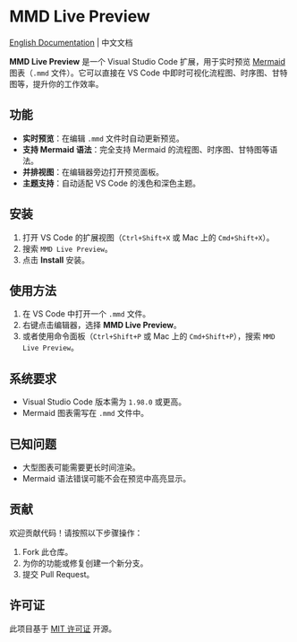 # MMD Live Preview

[English Documentation](README.md) | 中文文档

**MMD Live Preview** 是一个 Visual Studio Code 扩展，用于实时预览 [Mermaid](https://mermaid-js.github.io/) 图表（`.mmd` 文件）。它可以直接在 VS Code 中即时可视化流程图、时序图、甘特图等，提升你的工作效率。

## 功能

- **实时预览**：在编辑 `.mmd` 文件时自动更新预览。
- **支持 Mermaid 语法**：完全支持 Mermaid 的流程图、时序图、甘特图等语法。
- **并排视图**：在编辑器旁边打开预览面板。
- **主题支持**：自动适配 VS Code 的浅色和深色主题。

## 安装

1. 打开 VS Code 的扩展视图（`Ctrl+Shift+X` 或 Mac 上的 `Cmd+Shift+X`）。
2. 搜索 `MMD Live Preview`。
3. 点击 **Install** 安装。

## 使用方法

1. 在 VS Code 中打开一个 `.mmd` 文件。
2. 右键点击编辑器，选择 **MMD Live Preview**。
3. 或者使用命令面板（`Ctrl+Shift+P` 或 Mac 上的 `Cmd+Shift+P`），搜索 `MMD Live Preview`。

## 系统要求

- Visual Studio Code 版本需为 `1.98.0` 或更高。
- Mermaid 图表需写在 `.mmd` 文件中。

## 已知问题

- 大型图表可能需要更长时间渲染。
- Mermaid 语法错误可能不会在预览中高亮显示。

## 贡献

欢迎贡献代码！请按照以下步骤操作：

1. Fork 此仓库。
2. 为你的功能或修复创建一个新分支。
3. 提交 Pull Request。

## 许可证

此项目基于 [MIT 许可证](LICENSE) 开源。